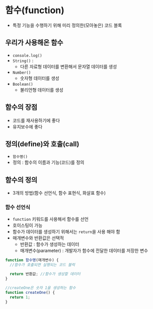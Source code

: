 # 함수(function)

- 특정 기능을 수행하기 위해 미리 정의한(모아놓은) 코드 블록

## 우리가 사용해온 함수

- `console.log()`
- `String()` :
  - 다른 자료형 데이터를 변환해서 문자열 데이터를 생성
- `Number()`
  - 숫자형 데이터를 생성
- `Boolean()`
  - 불리언형 데이터를 생성

## 함수의 장점

- 코드를 재사용하기에 좋다
- 유지보수에 좋다

## 정의(define)와 호출(call)

- `함수명()`
- 정의 : 함수의 이름과 기능(코드)를 정의

## 함수의 정의

- 3개의 방법(함수 선언식, 함수 표현식, 화살표 함수)

### 함수 선언식

- `function` 키워드를 사용해서 함수를 선언
- 호이스팅이 가능
- 함수가 데이터를 생성하기 위해서는 `return`을 사용 해야 함
- 매개변수와 반환값은 선택적
  - 반환값 : 함수가 생성하는 데이터
  - 매개변수(parameter) : 개발자가 함수에 전달한 데이터를 저장한 변수

```jsx
function 함수명(매개변수) {
  //함수가 호출되면 실행되는 코드 블럭

  return 반환값; //함수가 생성할 데이터
}

//createOne은 숫자 1을 생성하는 함수
function createOne() {
  return 1;
}
```
